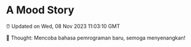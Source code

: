 # A Mood Story

⏰ Updated on Wed, 08 Nov 2023 11:03:10 GMT

💭 Thought: Mencoba bahasa pemrograman baru, semoga menyenangkan!

